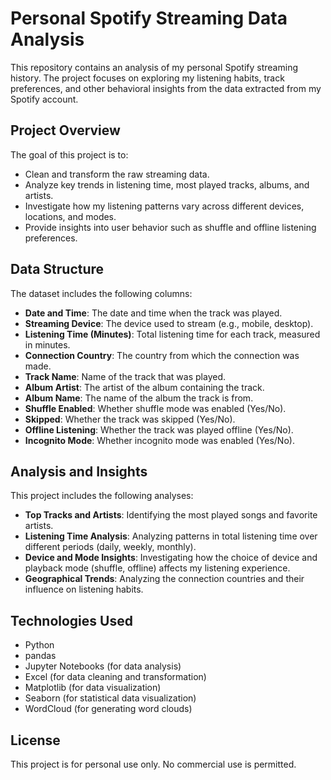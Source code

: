 # Personal Spotify Streaming Data Analysis

This repository contains an analysis of my personal Spotify streaming history. The project focuses on exploring my listening habits, track preferences, and other behavioral insights from the data extracted from my Spotify account.

## Project Overview

The goal of this project is to:
- Clean and transform the raw streaming data.
- Analyze key trends in listening time, most played tracks, albums, and artists.
- Investigate how my listening patterns vary across different devices, locations, and modes.
- Provide insights into user behavior such as shuffle and offline listening preferences.

## Data Structure

The dataset includes the following columns:
- **Date and Time**: The date and time when the track was played.
- **Streaming Device**: The device used to stream (e.g., mobile, desktop).
- **Listening Time (Minutes)**: Total listening time for each track, measured in minutes.
- **Connection Country**: The country from which the connection was made.
- **Track Name**: Name of the track that was played.
- **Album Artist**: The artist of the album containing the track.
- **Album Name**: The name of the album the track is from.
- **Shuffle Enabled**: Whether shuffle mode was enabled (Yes/No).
- **Skipped**: Whether the track was skipped (Yes/No).
- **Offline Listening**: Whether the track was played offline (Yes/No).
- **Incognito Mode**: Whether incognito mode was enabled (Yes/No).

## Analysis and Insights

This project includes the following analyses:
- **Top Tracks and Artists**: Identifying the most played songs and favorite artists.
- **Listening Time Analysis**: Analyzing patterns in total listening time over different periods (daily, weekly, monthly).
- **Device and Mode Insights**: Investigating how the choice of device and playback mode (shuffle, offline) affects my listening experience.
- **Geographical Trends**: Analyzing the connection countries and their influence on listening habits.

## Technologies Used
- Python
- pandas
- Jupyter Notebooks (for data analysis)
- Excel (for data cleaning and transformation)
- Matplotlib (for data visualization)
- Seaborn (for statistical data visualization)
- WordCloud (for generating word clouds)

## License
This project is for personal use only. No commercial use is permitted.
